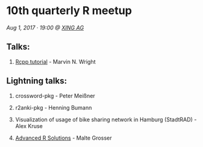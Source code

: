 # 10th quarterly R meetup

*Aug 1, 2017 · 19:00 @ [XING AG](http://xing.com)*

## Talks:

1. [Rcpp tutorial](https://github.com/mnwright/Rcpp-tutorial) - Marvin N. Wright

## Lightning talks:

1. crossword-pkg - Peter Meißner

2. r2anki-pkg - Henning Bumann 

3. Visualization of usage of bike sharing network in Hamburg (StadtRAD) - Alex Kruse 

4. [Advanced R Solutions](AdvancedRSolutions_LightningTalk_UseR2017.pdf) - Malte Grosser


